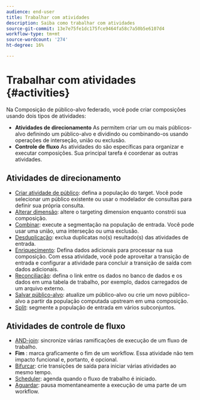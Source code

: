 ```yaml
---
audience: end-user
title: Trabalhar com atividades
description: Saiba como trabalhar com atividades
source-git-commit: 13e7e75fe1dc175fce9464fa58c7a50b5e6107d4
workflow-type: tm+mt
source-wordcount: '274'
ht-degree: 16%

---
```



# Trabalhar com atividades {#activities}

Na Composição de público-alvo federado, você pode criar composições usando dois tipos de atividades:

* **Atividades de direcionamento** As permitem criar um ou mais públicos-alvo definindo um público-alvo e dividindo ou combinando-os usando operações de interseção, união ou exclusão.
* **Controle de fluxo** As atividades do são específicas para organizar e executar composições. Sua principal tarefa é coordenar as outras atividades.

## Atividades de direcionamento

* [Criar atividade de público](build-audience.md): defina a população do target. Você pode selecionar um público existente ou usar o modelador de consultas para definir sua própria consulta.
* [Alterar dimensão](change-dimension.md): altere o targeting dimension enquanto constrói sua composição.
* [Combinar](combine.md): execute a segmentação na população de entrada. Você pode usar uma união, uma interseção ou uma exclusão.
* [Desduplicação](deduplication.md): exclua duplicatas no(s) resultado(s) das atividades de entrada.
* [Enriquecimento](enrichment.md): Defina dados adicionais para processar na sua composição. Com essa atividade, você pode aproveitar a transição de entrada e configurar a atividade para concluir a transição de saída com dados adicionais.
* [Reconciliação](reconciliation.md): defina o link entre os dados no banco de dados e os dados em uma tabela de trabalho, por exemplo, dados carregados de um arquivo externo.
* [Salvar público-alvo](save-audience.md): atualize um público-alvo ou crie um novo público-alvo a partir da população computada upstream em uma composição.
* [Split](split.md): segmente a população de entrada em vários subconjuntos.

## Atividades de controle de fluxo

* [AND-join](and-join.md): sincronize várias ramificações de execução de um fluxo de trabalho.
* **Fim** : marca graficamente o fim de um workflow. Essa atividade não tem impacto funcional e, portanto, é opcional.
* [Bifurcar](fork.md): crie transições de saída para iniciar várias atividades ao mesmo tempo.
* [Scheduler](scheduler.md): agenda quando o fluxo de trabalho é iniciado.
* [Aguardar](wait.md): pausa momentaneamente a execução de uma parte de um workflow.
